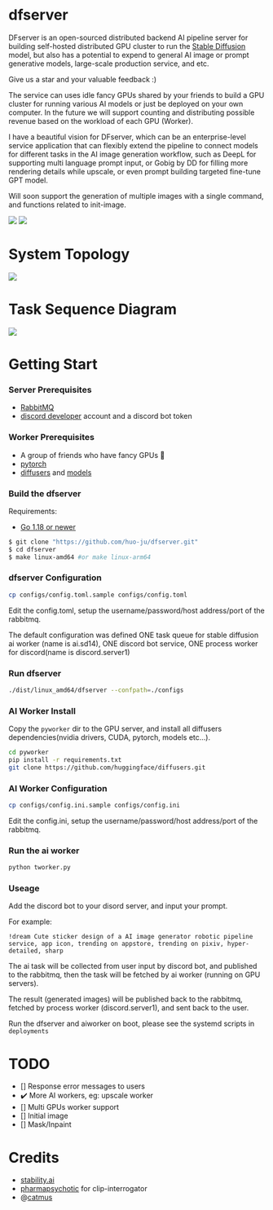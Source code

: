 # dfserver

DFserver is an open-sourced distributed backend AI pipeline server for building self-hosted distributed GPU cluster to run the [Stable Diffusion](https://stability.ai/blog/stable-diffusion-public-release) model, but also has a potential to expend to general AI image or prompt generative models, large-scale production service, and etc.

Give us a star and your valuable feedback :)

The service can uses idle fancy GPUs shared by your friends to build a GPU cluster for running various AI models or just be deployed on your own computer. In the future we will support counting and distributing possible revenue based on the workload of each GPU (Worker).

I have a beautiful vision for DFserver, which can be an enterprise-level service application that can flexibly extend the pipeline to connect models for different tasks in the AI image generation workflow, such as DeepL for supporting multi language prompt input, or Gobig by DD for filling more rendering details while upscale, or even prompt building targeted fine-tune GPT model.

Will soon support the generation of multiple images with a single command, and functions related to init-image.

![](public/images/demo1.jpg)
![](public/images/demo2.jpg)

# System Topology

![](public/images/topology.png)

# Task Sequence Diagram

![](public/images/sequence.png)

# Getting Start

### Server Prerequisites

- [RabbitMQ](https://www.rabbitmq.com/)
- [discord developer](https://discord.com/developers/docs/intro#bots-and-apps) account and a discord bot token

### Worker Prerequisites

- A group of friends who have fancy GPUs 🤪
- [pytorch](https://github.com/pytorch/pytorch)
- [diffusers](https://github.com/huggingface/diffusers) and [models](https://huggingface.co/CompVis/stable-diffusion-v1-4)

### Build the dfserver

Requirements:

- [Go 1.18 or newer](https://golang.org/dl/)

```bash
$ git clone "https://github.com/huo-ju/dfserver.git"
$ cd dfserver
$ make linux-amd64 #or make linux-arm64
```

### dfserver Configuration

```bash
cp configs/config.toml.sample configs/config.toml
```

Edit the config.toml, setup the username/password/host address/port of the rabbitmq.

The default configuration was defined ONE task queue for stable diffusion ai worker (name is ai.sd14), ONE discord bot service, ONE process worker for discord(name is discord.server1)

### Run dfserver

```bash
./dist/linux_amd64/dfserver --confpath=./configs
```

### AI Worker Install 

Copy the `pyworker` dir to the GPU server, and install all diffusers dependencies(nvidia drivers, CUDA, pytorch, models etc...).

```bash
cd pyworker
pip install -r requirements.txt
git clone https://github.com/huggingface/diffusers.git
```

### AI Worker Configuration

```bash
cp configs/config.ini.sample configs/config.ini
```

Edit the config.ini, setup the username/password/host address/port of the rabbitmq.

### Run the ai worker
```bash
python tworker.py
```

### Useage

Add the discord bot to your disord server, and input your prompt.

For example:

`!dream Cute sticker design of a AI image generator robotic pipeline service, app icon, trending on appstore, trending on pixiv, hyper-detailed, sharp`


The ai task will be collected from user input by discord bot, and published to the rabbitmq, then the task will be fetched by ai worker (running on GPU servers). 

The result (generated images) will be published back to the rabbitmq, fetched by process worker (discord.server1), and sent back to the user.

Run the dfserver and aiworker on boot, please see the systemd scripts in `deployments`

# TODO

* [] Response error messages to users
* ✔️ More AI workers, eg: upscale worker 
* [] Multi GPUs worker support
* [] Initial image
* [] Mask/Inpaint

# Credits

- [stability.ai](https://stability.ai/)
- [pharmapsychotic](https://github.com/pharmapsychotic/clip-interrogator) for clip-interrogator
- @[catmus](https://twitter.com/recatm)
